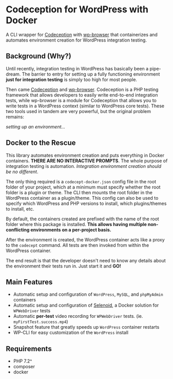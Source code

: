 # Codeception for WordPress with Docker
A CLI wrapper for [Codeception](codeception.com) with [wp-browser](https://github.com/lucatume/wp-browser) that containerizes and automates environment creation for WordPress integration testing.

## Background (Why?)
Until recently, integration testing in WordPress has basically been a pipe-dream. The barrier to entry for setting up a fully functioning environment **just for integration testing** is simply too high for most people.

Then came [Codeception](codeception.com) and [wp-browser](https://github.com/lucatume/wp-browser). Codeception is a PHP testing framework that allows developers to easily write end-to-end integration tests, while wp-browser is a module for Codeception that allows you to write tests in a WordPress context (similar to WordPress core tests). These two tools used in tandem are very powerful, but the original problem remains:

*setting up an environment...*

## Docker to the Rescue
This library automates environment creation and puts everything in Docker containers. **THERE ARE NO INTERACTIVE PROMPTS**. The whole purpose of integration testing is automation. *Integration environment creation should be no different*.

The only thing required is a `codecept-docker.json` config file in the root folder of your project, which at a minimum must specify whether the root folder is a plugin or theme. The CLI then mounts the root folder in the WordPress container as a plugin/theme. This config can also be used to specify which WordPress and PHP versions to install, which plugins/themes to install, etc.

By default, the containers created are prefixed with the name of the root folder where this package is installed. **This allows having multiple non-conflicting environments on a per-project basis.**

After the environment is created, the WordPress container acts like a proxy to the `codecept` command. All tests are then invoked from within the WordPress container.

The end result is that the developer doesn't need to know any details about the environment their tests run in. Just start it and **GO!**

## Main Features
- Automatic setup and configuration of `WordPress`, `MySQL`, and `phpMyAdmin` containers
- Automatic setup and configuration of [Selenoid](https://aerokube.com/selenoid/), a Docker solution for `WPWebDriver` tests
- Automatic **per-test** video recording for `WPWebDriver` tests. (ie. `myFirstTest.success.mp4`)
- Snapshot feature that greatly speeds up `WordPress` container restarts
- WP-CLI for easy customization of the `WordPress` install

## Requirements
- PHP 7.2^
- composer
- docker
